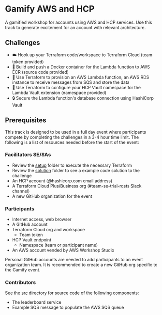 # Gamify AWS and HCP

A gamified workshop for accounts using AWS and HCP services. Use this track to generate excitement for an account with relevant architecture.

## Challenges

- ☁️ Hook up your Terraform code/workspace to Terraform Cloud (team token provided)
- 🐳 Build and push a Docker container for the Lambda function to AWS ECR (source code provided)
- 📝 Use Terraform to provision an AWS Lambda function, an AWS RDS instance to receive messages from SQS and store the data
- 🚀 Use Terraform to configure your HCP Vault namespace for the Lambda Vault extension (namespace provided)
- 🔒 Secure the Lambda function's database connection using HashiCorp Vault

## Prerequisites

This track is designed to be used in a full day event where participants compete by completing the challenges in a 3-4 hour time limit. The following is a list of resources needed before the start of the event:

### Facilitators SE/SAs

- Review the [setup](./setup/) folder to execute the necessary Terraform
- Review the [solution](./solution/) folder to see a example code solution to the challenge
- An HCP account (@hashicorp.com email address)
- A Terraform Cloud Plus/Business org (#team-se-trial-rqsts Slack channel)
- A new GitHub organization for the event

### Participants

- Internet access, web browser
- A GitHub account
- Terraform Cloud org and workspace
  - Team token
- HCP Vault endpoint
  - Namespace (team or participant name)
- An AWS account vended by AWS Workshop Studio

Personal GitHub accounts are needed to add participants to an event organization team. It is recommended to create a new GitHub org specific to the Gamify event.

### Contributors

See the [src](./src/) directory for source code of the following components:

- The leaderboard service
- Example SQS message to populate the AWS SQS queue